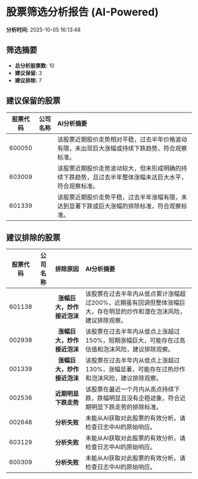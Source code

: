 # 股票筛选分析报告 (AI-Powered)

**分析时间:** 2025-10-05 16:13:48

## 筛选摘要

- **总分析股票数:** 10
- **建议保留:** 3
- **建议排除:** 7

## 建议保留的股票

| 股票代码 | 公司名称 | AI分析摘要 |
|:---:|:---:|:---|
| 600050 |  | 该股票近期股价走势相对平稳，过去半年价格波动有限，未出现巨大涨幅或持续下跌趋势，符合观察标准。 |
| 603009 |  | 该股票近期股价走势波动较大，但未形成明确的持续下跌趋势，且过去半年整体涨幅未达巨大水平，符合观察标准。 |
| 601339 |  | 该股票近期股价走势平稳，过去半年涨幅有限，未达到显著下跌或巨大涨幅的排除标准，符合观察标准。 |

## 建议排除的股票

| 股票代码 | 公司名称 | 排除原因 | AI分析摘要 |
|:---:|:---:|:---:|:---|
| 601138 |  | **涨幅巨大，炒作接近泡沫** | 该股票在过去半年内从低点累计涨幅超过200%，近期虽有回调但整体涨幅巨大，存在明显的炒作和潜在泡沫风险，建议排除观察。 |
| 002938 |  | **涨幅巨大，炒作接近泡沫** | 该股票在过去半年内从低点上涨超过150%，短期涨幅巨大，可能存在过高估值和泡沫风险，建议排除观察。 |
| 001339 |  | **涨幅巨大，炒作接近泡沫** | 该股票在过去半年内从低点上涨超过130%，涨幅显著，可能存在过热炒作和泡沫风险，建议排除观察。 |
| 002536 |  | **近期明显下跌走势** | 该股票在最近一个月内从高点持续下跌，跌幅明显且没有企稳迹象，符合近期明显下跌走势的排除标准。 |
| 002648 |  | **分析失败** | 未能从AI获取对此股票的有效分析。请检查日志中AI的原始响应。 |
| 603129 |  | **分析失败** | 未能从AI获取对此股票的有效分析。请检查日志中AI的原始响应。 |
| 600309 |  | **分析失败** | 未能从AI获取对此股票的有效分析。请检查日志中AI的原始响应。 |
